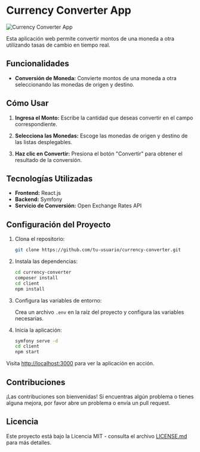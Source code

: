 # Currency Converter App

![Currency Converter App](images/currency_converter.png)

Esta aplicación web permite convertir montos de una moneda a otra utilizando tasas de cambio en tiempo real.

## Funcionalidades

- **Conversión de Moneda:** Convierte montos de una moneda a otra seleccionando las monedas de origen y destino.

## Cómo Usar

1. **Ingresa el Monto:** Escribe la cantidad que deseas convertir en el campo correspondiente.

2. **Selecciona las Monedas:** Escoge las monedas de origen y destino de las listas desplegables.

3. **Haz clic en Convertir:** Presiona el botón "Convertir" para obtener el resultado de la conversión.

## Tecnologías Utilizadas

- **Frontend:** React.js
- **Backend:** Symfony
- **Servicio de Conversión:** Open Exchange Rates API

## Configuración del Proyecto

1. Clona el repositorio:

    ```bash
    git clone https://github.com/tu-usuario/currency-converter.git
    ```

2. Instala las dependencias:

    ```bash
    cd currency-converter
    composer install
    cd client
    npm install
    ```

3. Configura las variables de entorno:

    Crea un archivo `.env` en la raíz del proyecto y configura las variables necesarias.

4. Inicia la aplicación:

    ```bash
    symfony serve -d
    cd client
    npm start
    ```

Visita [http://localhost:3000](http://localhost:3000) para ver la aplicación en acción.

## Contribuciones

¡Las contribuciones son bienvenidas! Si encuentras algún problema o tienes alguna mejora, por favor abre un problema o envía un pull request.

## Licencia

Este proyecto está bajo la Licencia MIT - consulta el archivo [LICENSE.md](LICENSE.md) para más detalles.
